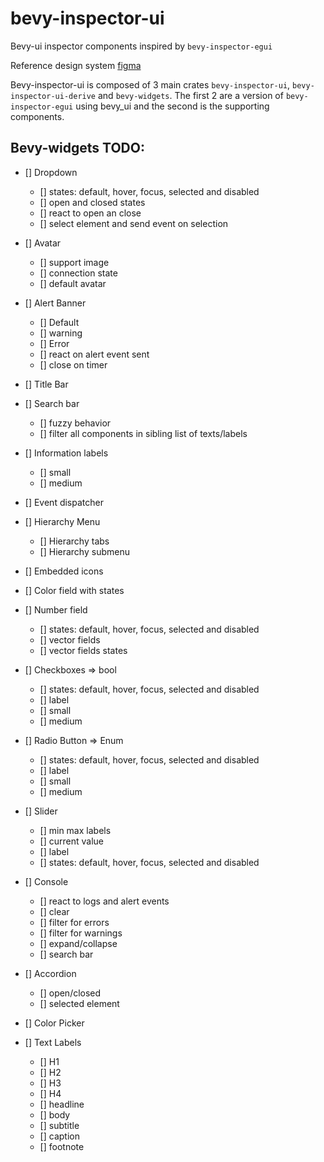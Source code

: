 # bevy-inspector-ui

Bevy-ui inspector components inspired by `bevy-inspector-egui`

Reference design system [figma](https://www.figma.com/design/jLdiumully7s5wbCt5rcMb/Space-Editor?node-id=0-1&node-type=canvas&t=gojAPu20NbhH2vI9-0)

Bevy-inspector-ui is composed of 3 main crates `bevy-inspector-ui`, `bevy-inspector-ui-derive` and `bevy-widgets`. The first 2 are a version of `bevy-inspector-egui` using bevy_ui and the second is the supporting components.

## Bevy-widgets TODO:

- [] Dropdown
    - [] states: default, hover, focus, selected and disabled
    - [] open and closed states
    - [] react to open an close
    - [] select element and send event on selection
- [] Avatar
    - [] support image
    - [] connection state
    - [] default avatar
- [] Alert Banner
    - [] Default
    - [] warning
    - [] Error
    - [] react on alert event sent
    - [] close on timer
- [] Title Bar
- [] Search bar
    - [] fuzzy behavior
    - [] filter all components in sibling list of texts/labels
- [] Information labels
    - [] small
    - [] medium
- [] Event dispatcher

- [] Hierarchy Menu
    - [] Hierarchy tabs
    - [] Hierarchy submenu
- [] Embedded icons
- [] Color field with states
- [] Number field
    - [] states: default, hover, focus, selected and disabled
    - [] vector fields
    - [] vector fields states
- [] Checkboxes => bool
    - [] states: default, hover, focus, selected and disabled
    - [] label
    - [] small
    - [] medium
- [] Radio Button => Enum
    - [] states: default, hover, focus, selected and disabled
    - [] label
    - [] small
    - [] medium
- [] Slider
    - [] min max labels
    - [] current value
    - [] label
    - [] states: default, hover, focus, selected and disabled
- [] Console
    - [] react to logs and alert events
    - [] clear
    - [] filter for errors
    - [] filter for warnings
    - [] expand/collapse
    - [] search bar
- [] Accordion
    - [] open/closed
    - [] selected element
- [] Color Picker
- [] Text Labels
    - [] H1
    - [] H2
    - [] H3
    - [] H4
    - [] headline
    - [] body
    - [] subtitle
    - [] caption
    - [] footnote
